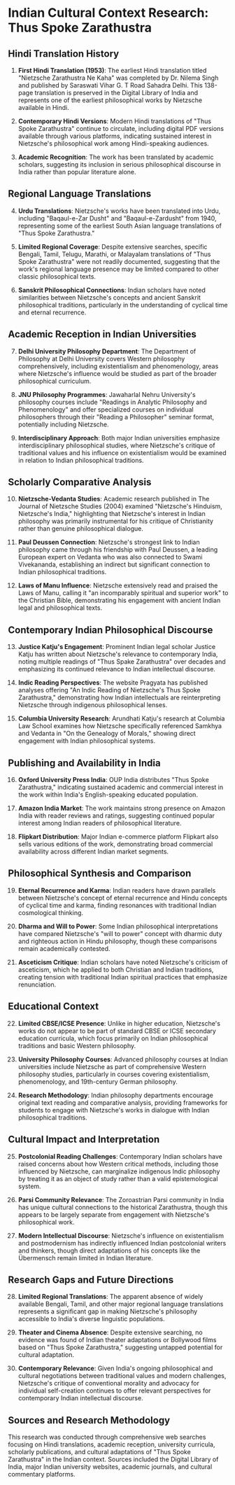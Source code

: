 # Indian Cultural Context Research: Thus Spoke Zarathustra

## Hindi Translation History

1. **First Hindi Translation (1953)**: The earliest Hindi translation titled "Nietzsche Zarathustra Ne Kaha" was completed by Dr. Nilema Singh and published by Saraswati Vihar G. T Road Sahadra Delhi. This 138-page translation is preserved in the Digital Library of India and represents one of the earliest philosophical works by Nietzsche available in Hindi.

2. **Contemporary Hindi Versions**: Modern Hindi translations of "Thus Spoke Zarathustra" continue to circulate, including digital PDF versions available through various platforms, indicating sustained interest in Nietzsche's philosophical work among Hindi-speaking audiences.

3. **Academic Recognition**: The work has been translated by academic scholars, suggesting its inclusion in serious philosophical discourse in India rather than popular literature alone.

## Regional Language Translations

4. **Urdu Translations**: Nietzsche's works have been translated into Urdu, including "Baqaul-e-Zar Dusht" and "Baqaul-e-Zardusht" from 1940, representing some of the earliest South Asian language translations of "Thus Spoke Zarathustra."

5. **Limited Regional Coverage**: Despite extensive searches, specific Bengali, Tamil, Telugu, Marathi, or Malayalam translations of "Thus Spoke Zarathustra" were not readily documented, suggesting that the work's regional language presence may be limited compared to other classic philosophical texts.

6. **Sanskrit Philosophical Connections**: Indian scholars have noted similarities between Nietzsche's concepts and ancient Sanskrit philosophical traditions, particularly in the understanding of cyclical time and eternal recurrence.

## Academic Reception in Indian Universities

7. **Delhi University Philosophy Department**: The Department of Philosophy at Delhi University covers Western philosophy comprehensively, including existentialism and phenomenology, areas where Nietzsche's influence would be studied as part of the broader philosophical curriculum.

8. **JNU Philosophy Programmes**: Jawaharlal Nehru University's philosophy courses include "Readings in Analytic Philosophy and Phenomenology" and offer specialized courses on individual philosophers through their "Reading a Philosopher" seminar format, potentially including Nietzsche.

9. **Interdisciplinary Approach**: Both major Indian universities emphasize interdisciplinary philosophical studies, where Nietzsche's critique of traditional values and his influence on existentialism would be examined in relation to Indian philosophical traditions.

## Scholarly Comparative Analysis

10. **Nietzsche-Vedanta Studies**: Academic research published in The Journal of Nietzsche Studies (2004) examined "Nietzsche's Hinduism, Nietzsche's India," highlighting that Nietzsche's interest in Indian philosophy was primarily instrumental for his critique of Christianity rather than genuine philosophical dialogue.

11. **Paul Deussen Connection**: Nietzsche's strongest link to Indian philosophy came through his friendship with Paul Deussen, a leading European expert on Vedanta who was also connected to Swami Vivekananda, establishing an indirect but significant connection to Indian philosophical traditions.

12. **Laws of Manu Influence**: Nietzsche extensively read and praised the Laws of Manu, calling it "an incomparably spiritual and superior work" to the Christian Bible, demonstrating his engagement with ancient Indian legal and philosophical texts.

## Contemporary Indian Philosophical Discourse

13. **Justice Katju's Engagement**: Prominent Indian legal scholar Justice Katju has written about Nietzsche's relevance to contemporary India, noting multiple readings of "Thus Spake Zarathustra" over decades and emphasizing its continued relevance to Indian intellectual discourse.

14. **Indic Reading Perspectives**: The website Pragyata has published analyses offering "An Indic Reading of Nietzsche's Thus Spoke Zarathustra," demonstrating how Indian intellectuals are reinterpreting Nietzsche through indigenous philosophical lenses.

15. **Columbia University Research**: Arundhati Katju's research at Columbia Law School examines how Nietzsche specifically referenced Samkhya and Vedanta in "On the Genealogy of Morals," showing direct engagement with Indian philosophical systems.

## Publishing and Availability in India

16. **Oxford University Press India**: OUP India distributes "Thus Spoke Zarathustra," indicating sustained academic and commercial interest in the work within India's English-speaking educated population.

17. **Amazon India Market**: The work maintains strong presence on Amazon India with reader reviews and ratings, suggesting continued popular interest among Indian readers of philosophical literature.

18. **Flipkart Distribution**: Major Indian e-commerce platform Flipkart also sells various editions of the work, demonstrating broad commercial availability across different Indian market segments.

## Philosophical Synthesis and Comparison

19. **Eternal Recurrence and Karma**: Indian readers have drawn parallels between Nietzsche's concept of eternal recurrence and Hindu concepts of cyclical time and karma, finding resonances with traditional Indian cosmological thinking.

20. **Dharma and Will to Power**: Some Indian philosophical interpretations have compared Nietzsche's "will to power" concept with dharmic duty and righteous action in Hindu philosophy, though these comparisons remain academically contested.

21. **Asceticism Critique**: Indian scholars have noted Nietzsche's criticism of asceticism, which he applied to both Christian and Indian traditions, creating tension with traditional Indian spiritual practices that emphasize renunciation.

## Educational Context

22. **Limited CBSE/ICSE Presence**: Unlike in higher education, Nietzsche's works do not appear to be part of standard CBSE or ICSE secondary education curricula, which focus primarily on Indian philosophical traditions and basic Western philosophy.

23. **University Philosophy Courses**: Advanced philosophy courses at Indian universities include Nietzsche as part of comprehensive Western philosophy studies, particularly in courses covering existentialism, phenomenology, and 19th-century German philosophy.

24. **Research Methodology**: Indian philosophy departments encourage original text reading and comparative analysis, providing frameworks for students to engage with Nietzsche's works in dialogue with Indian philosophical traditions.

## Cultural Impact and Interpretation

25. **Postcolonial Reading Challenges**: Contemporary Indian scholars have raised concerns about how Western critical methods, including those influenced by Nietzsche, can marginalize indigenous Indic philosophy by treating it as an object of study rather than a valid epistemological system.

26. **Parsi Community Relevance**: The Zoroastrian Parsi community in India has unique cultural connections to the historical Zarathustra, though this appears to be largely separate from engagement with Nietzsche's philosophical work.

27. **Modern Intellectual Discourse**: Nietzsche's influence on existentialism and postmodernism has indirectly influenced Indian postcolonial writers and thinkers, though direct adaptations of his concepts like the Übermensch remain limited in Indian literature.

## Research Gaps and Future Directions

28. **Limited Regional Translations**: The apparent absence of widely available Bengali, Tamil, and other major regional language translations represents a significant gap in making Nietzsche's philosophy accessible to India's diverse linguistic populations.

29. **Theater and Cinema Absence**: Despite extensive searching, no evidence was found of Indian theater adaptations or Bollywood films based on "Thus Spoke Zarathustra," suggesting untapped potential for cultural adaptation.

30. **Contemporary Relevance**: Given India's ongoing philosophical and cultural negotiations between traditional values and modern challenges, Nietzsche's critique of conventional morality and advocacy for individual self-creation continues to offer relevant perspectives for contemporary Indian intellectual discourse.

## Sources and Research Methodology

This research was conducted through comprehensive web searches focusing on Hindi translations, academic reception, university curricula, scholarly publications, and cultural adaptations of "Thus Spoke Zarathustra" in the Indian context. Sources included the Digital Library of India, major Indian university websites, academic journals, and cultural commentary platforms.
